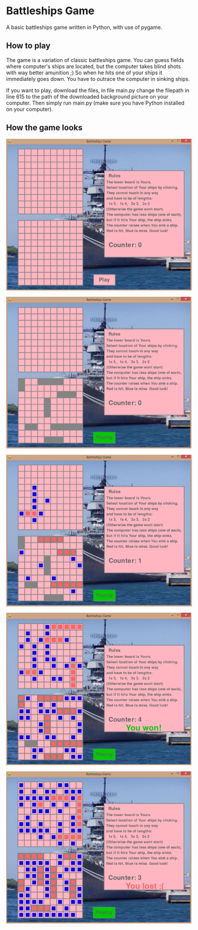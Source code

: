 # Battleships Game

A basic battleships game written in Python, with use of pygame.

## How to play

The game is a variation of classic battleships game. You can guess fields where computer's ships are located, 
but the computer takes blind shots with way better amunition ;) So when he hits one of your ships it immediately 
goes down. You have to outrace the computer in sinking ships. 

If you want to play, download the files, in file main.py change the filepath in line 615 to the path of the downloaded 
background picture on your computer. Then simply run main.py (make sure you have Python installed on your computer).

## How the game looks

![game start picture](./images/screenshot1.PNG)

![user selects their ships](./images/screenshot2.PNG)

![game](./images/screenshot3.PNG)

![victory](./images/screenshot4.PNG)

![defeat](./images/screenshot5.PNG)